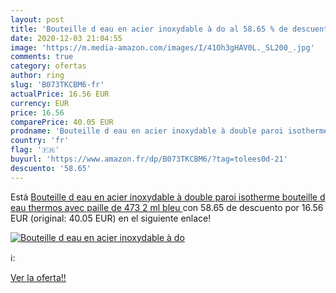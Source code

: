 ```yaml
---
layout: post
title: 'Bouteille d eau en acier inoxydable à do al 58.65 % de descuento'
date: 2020-12-03 21:04:55
image: 'https://m.media-amazon.com/images/I/41Oh3gHAV0L._SL200_.jpg'
comments: true
category: ofertas
author: ring
slug: 'B073TKCBM6-fr'
actualPrice: 16.56 EUR
currency: EUR
price: 16.56
comparePrice: 40.05 EUR
prodname: 'Bouteille d eau en acier inoxydable à double paroi isotherme  bouteille d eau thermos avec paille de 473 2 ml  bleu '
country: 'fr'
flag: '🇫🇷'
buyurl: 'https://www.amazon.fr/dp/B073TKCBM6/?tag=tolees0d-21'
descuento: '58.65'
---
```


Está [Bouteille d eau en acier inoxydable à double paroi isotherme  bouteille d eau thermos avec paille de 473 2 ml  bleu ](https://www.amazon.fr/dp/B073TKCBM6/?tag=tolees0d-21) con 58.65 de descuento por 16.56 EUR (original: 40.05 EUR) en el siguiente enlace!

[![Bouteille d eau en acier inoxydable à do](https://m.media-amazon.com/images/I/41Oh3gHAV0L._SL200_.jpg)](https://www.amazon.fr/dp/B073TKCBM6/?tag=tolees0d-21)

ℹ️:


[Ver la oferta!!](https://www.amazon.fr/dp/B073TKCBM6/?tag=tolees0d-21)
